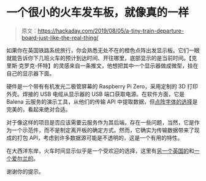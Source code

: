 # 一个很小的火车发车板，就像真的一样

> 原文：<https://hackaday.com/2019/08/05/a-tiny-train-departure-board-just-like-the-real-thing/>

如果你在英国铁路系统旅行，你会熟悉无处不在的橙色点阵出发显示板。它们一眼就能告诉你下几班火车的预计到达时间、开往哪里，底部显示的是当前时间。【克里斯·克罗克-怀特】的灵感来自一条推文，他想把其中一个显示器做成微型，挂在自己的显示器下面。

硬件是一个带有有机发光二极管屏幕的 Raspberry Pi Zero，采用定制的 3D 打印外壳。焊接的 USB 电缆从显示器的 USB 端口获取电源。在软件方面，它是 Balena 云服务的演示工具，从他们的传输 API 中提取数据，但[点阵字体的选择](https://github.com/DanielHartUK/Dot-Matrix-Typeface)是完美的，看起来绝对合适。

对于像这样的项目是否应该需要云服务作为其后端，存在一些问题，当然，它是作为一个示范件，而不是制定离开板的确定方式。然而，它确实为传输数据带来了现成的打包 API，考虑到许多数据源可能是不透明的，这是一个有用的特性。

在大西洋东岸，火车时间显示似乎是一个受欢迎的选择，这里有[另一个英国的](https://hackaday.com/2013/01/08/picture-frame-that-scrapes-train-times-from-the-web/)和[一个爱尔兰的](https://hackaday.com/2016/10/27/train-time-ticker-will-save-your-morning-commute/)。

谢谢你的提示。